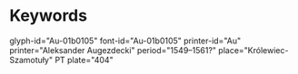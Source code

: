 # Keywords
glyph-id="Au-01b0105"
font-id="Au-01b0105"
printer-id="Au"
printer="Aleksander Augezdecki"
period="1549–1561?"
place="Królewiec-Szamotuły"
PT plate="404"
